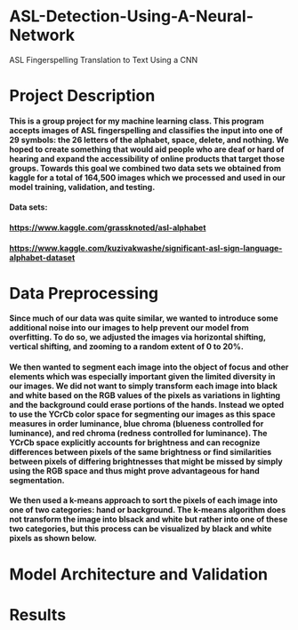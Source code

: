 # ASL-Detection-Using-A-Neural-Network
ASL Fingerspelling Translation to Text Using a CNN

# Project Description
#### This is a group project for my machine learning class. This program accepts images of ASL fingerspelling and classifies the input into one of 29 symbols: the 26 letters of the alphabet, space, delete, and nothing. We hoped to create something that would aid people who are deaf or hard of hearing and expand the accessibility of online products that target those groups. Towards this goal we combined two data sets we obtained from kaggle for a total of 164,500 images which we processed and used in our model training, validation, and testing.

#### Data sets: 
#### https://www.kaggle.com/grassknoted/asl-alphabet
#### https://www.kaggle.com/kuzivakwashe/significant-asl-sign-language-alphabet-dataset


# Data Preprocessing
#### Since much of our data was quite similar, we wanted to introduce some additional noise into our images to help prevent our model from overfitting. To do so, we adjusted the images via horizontal shifting, vertical shifting, and zooming to a random extent of 0 to 20%. 

#### We then wanted to segment each image into the object of focus and other elements which was especially important given the limited diversity in our images. We did not want to simply transform each image into black and white based on the RGB values of the pixels as variations in lighting and the background could erase portions of the hands. Instead we opted to use the YCrCb color space for segmenting our images as this space measures in order luminance, blue chroma (blueness controlled for luminance), and red chroma (redness controlled for luminance). The YCrCb space explicitly accounts for brightness and can recognize differences between pixels of the same brightness or find similarities between pixels of differing brightnesses that might be missed by simply using the RGB space and thus might prove advantageous for hand segmentation.

#### We then used a k-means approach to sort the pixels of each image into one of  two categories: hand or background. The k-means algorithm does not transform the image into blsack and white but rather into one of these two categories, but this process can be visualized by black and white pixels as shown below.


# Model Architecture and Validation

# Results
